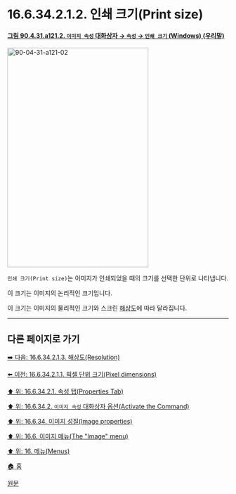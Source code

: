 # 16.6.34.2.1.2. 인쇄 크기(Print size)

<a id="90-04-31-a121-02"></a>

#### [그림 90.4.31.a121.2. `이미지 속성` 대화상자 → `속성` → `인쇄 크기` (Windows) (우리말)](./90-04-0031-image_properties.md#90-04-31-a121-02)
<img width="321" height="500" alt="90-04-31-a121-02" src="https://github.com/user-attachments/assets/f5f1e769-175b-4ca6-8fe7-d8bbf2366fdc" />

`인쇄 크기(Print size)`는 이미지가 인쇄되었을 때의 크기를 선택한 단위로 나타냅니다.

이 크기는 이미지의 논리적인 크기입니다.

이 크기는 이미지의 물리적인 크기와 스크린 [해상도](./19-glossaryx-resolution.md)에 따라 달라집니다.

***

## 다른 페이지로 가기

[➡️ 다음: 16.6.34.2.1.3. 해상도(Resolution)](./16-06-34-02-01-03-resolution.md)

[⬅️ 이전: 16.6.34.2.1.1. 픽셀 단위 크기(Pixel dimensions)](./16-06-34-02-01-01-pixel_dimensions.md)

[⬆️ 위: 16.6.34.2.1. 속성 탭(Properties Tab)](./16-06-34-02-01-00-properties_tab.md)

[⬆️ 위: 16.6.34.2. `이미지 속성` 대화상자 옵션(Activate the Command)](./16-06-34-02-00-options.md)

[⬆️ 위: 16.6.34. 이미지 성질(Image properties)](./16-06-34-00-image-properties.md)

[⬆️ 위: 16.6. 이미지 메뉴(The "Image" menu)](./16-06-00-the-image-menu.md)

[⬆️ 위: 16. 메뉴(Menus)](./16-00-menus.md)

[🏠 홈](./00-home.md)

[원문](https://docs.gimp.org/2.10/ko/gimp-image-properties.html#idm28235)